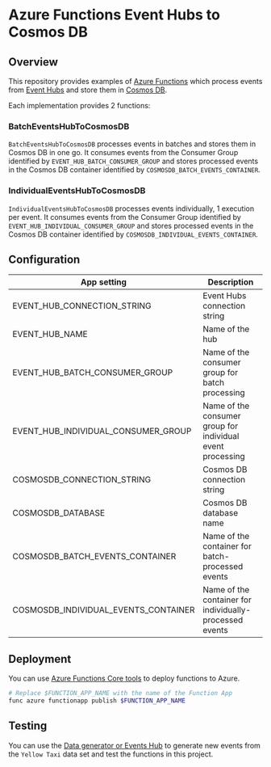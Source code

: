 # Azure Functions Event Hubs to Cosmos DB

## Overview

This repository provides examples of [Azure Functions](https://learn.microsoft.com/azure/azure-functions/functions-overview) which process events from [Event Hubs](https://learn.microsoft.com/en-us/azure/event-hubs/event-hubs-about) and store them in [Cosmos DB](https://learn.microsoft.com/en-us/azure/cosmos-db/introduction).

Each implementation provides 2 functions:

### BatchEventsHubToCosmosDB

`BatchEventsHubToCosmosDB` processes events in batches and stores them in Cosmos DB in one go.
It consumes events from the Consumer Group identified by `EVENT_HUB_BATCH_CONSUMER_GROUP` and stores processed events in the Cosmos DB container identified by `COSMOSDB_BATCH_EVENTS_CONTAINER`.


### IndividualEventsHubToCosmosDB

`IndividualEventsHubToCosmosDB` processes events individually, 1 execution per event.
It consumes events from the Consumer Group identified by `EVENT_HUB_INDIVIDUAL_CONSUMER_GROUP` and stores processed events in the Cosmos DB container identified by `COSMOSDB_INDIVIDUAL_EVENTS_CONTAINER`.


## Configuration

| App setting                          | Description                                                |
|--------------------------------------|------------------------------------------------------------|
| EVENT_HUB_CONNECTION_STRING          | Event Hubs connection string                               |
| EVENT_HUB_NAME                       | Name of the hub                                            |
| EVENT_HUB_BATCH_CONSUMER_GROUP       | Name of the consumer group for batch processing            |
| EVENT_HUB_INDIVIDUAL_CONSUMER_GROUP  | Name of the consumer group for individual event processing |
| COSMOSDB_CONNECTION_STRING           | Cosmos DB connection string                                |
| COSMOSDB_DATABASE                    | Cosmos DB database name                                    |
| COSMOSDB_BATCH_EVENTS_CONTAINER      | Name of the container for batch-processed events           |
| COSMOSDB_INDIVIDUAL_EVENTS_CONTAINER | Name of the container for individually-processed events    |


## Deployment

You can use [Azure Functions Core tools](https://learn.microsoft.com/en-us/azure/azure-functions/functions-run-local?tabs=linux%2Cisolated-process%2Cnode-v4%2Cpython-v2%2Chttp-trigger%2Ccontainer-apps&pivots=programming-language-csharp#publish) to deploy functions to Azure.

```sh
# Replace $FUNCTION_APP_NAME with the name of the Function App
func azure functionapp publish $FUNCTION_APP_NAME
```

## Testing

You can use the [Data generator or Events Hub](https://learn.microsoft.com/en-us/azure/event-hubs/send-and-receive-events-using-data-generator) to generate new events from the `Yellow Taxi` data set and test the functions in this project.


